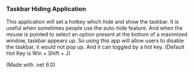 ### Taskbar Hiding Application

This application will set a hotkey which hide and show the taskbar. It is useful when sometimes 
people use the auto-hide feature. And when the mouse is pointed to select an option present at the 
bottom of a maximized window, taskbar appears up. So using this app will allow users to disable the 
taskbar, it would not pop up. And it can toggled by a hot key. (Default Hot Key is Win + Shift + J)

(Made with .net 6.0)
